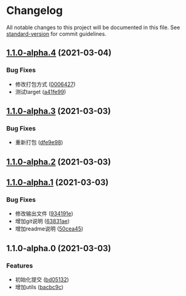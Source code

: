 # Changelog

All notable changes to this project will be documented in this file. See [standard-version](https://github.com/conventional-changelog/standard-version) for commit guidelines.

## [1.1.0-alpha.4](https://github.com/sishang/json2javabean/compare/v1.1.0-alpha.3...v1.1.0-alpha.4) (2021-03-04)


### Bug Fixes

* 修改打包方式 ([0006427](https://github.com/sishang/json2javabean/commit/00064272ae251f272d19ce96ff63faeaac590362))
* 测试target ([a41fe99](https://github.com/sishang/json2javabean/commit/a41fe99fa999268ef9475c14a917f4548df39e89))

## [1.1.0-alpha.3](https://github.com/sishang/json2javabean/compare/v1.1.0-alpha.2...v1.1.0-alpha.3) (2021-03-03)


### Bug Fixes

* 重新打包 ([dfe9e98](https://github.com/sishang/json2javabean/commit/dfe9e980f13189aa8545509344f39b39bbde7918))

## [1.1.0-alpha.2](https://github.com/sishang/json2javabean/compare/v1.1.0-alpha.1...v1.1.0-alpha.2) (2021-03-03)

## [1.1.0-alpha.1](https://github.com/sishang/json2javabean/compare/v1.1.0-alpha.0...v1.1.0-alpha.1) (2021-03-03)


### Bug Fixes

* 修改输出文件 ([934191e](https://github.com/sishang/json2javabean/commit/934191eeab5a6bbba2f77c4be0f44748c7cc0822))
* 增加git说明 ([63831ae](https://github.com/sishang/json2javabean/commit/63831ae38373a67dd8f069cd3af59c9700f289cb))
* 增加readme说明 ([50cea45](https://github.com/sishang/json2javabean/commit/50cea45a57418fe896a5e34a000e8cbe02d17328))

## 1.1.0-alpha.0 (2021-03-03)


### Features

* 初始化提交 ([bd05132](https://github.com/sishang/json2javabean/commit/bd05132f3254d4b5869e0c13c61bc898e57094c5))
* 增加utils ([bacbc9c](https://github.com/sishang/json2javabean/commit/bacbc9c007f99115c8af0be57c6c968d8048ff13))
